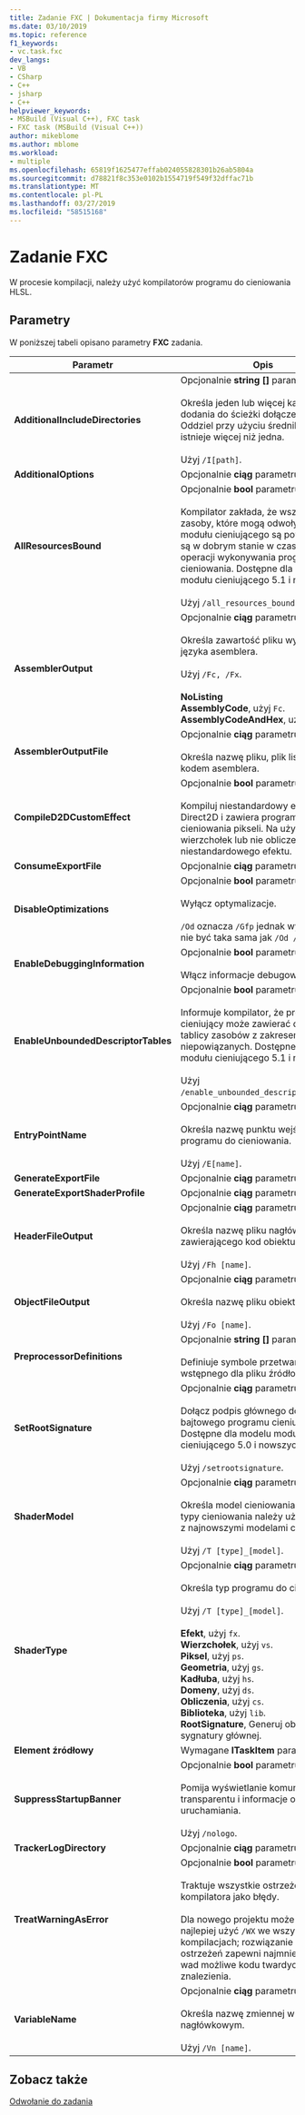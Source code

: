 ```yaml
---
title: Zadanie FXC | Dokumentacja firmy Microsoft
ms.date: 03/10/2019
ms.topic: reference
f1_keywords:
- vc.task.fxc
dev_langs:
- VB
- CSharp
- C++
- jsharp
- C++
helpviewer_keywords:
- MSBuild (Visual C++), FXC task
- FXC task (MSBuild (Visual C++))
author: mikeblome
ms.author: mblome
ms.workload:
- multiple
ms.openlocfilehash: 65819f1625477effab024055828301b26ab5804a
ms.sourcegitcommit: d78821f8c353e0102b1554719f549f32dffac71b
ms.translationtype: MT
ms.contentlocale: pl-PL
ms.lasthandoff: 03/27/2019
ms.locfileid: "58515168"
---
```

# <a name="fxc-task"></a>Zadanie FXC

W procesie kompilacji, należy użyć kompilatorów programu do cieniowania HLSL.

## <a name="parameters"></a>Parametry

W poniższej tabeli opisano parametry **FXC** zadania.

|Parametr|Opis|
|---------------|-----------------|
|**AdditionalIncludeDirectories**|Opcjonalnie **string []** parametru.<br/><br/>Określa jeden lub więcej katalogów do dodania do ścieżki dołączenia; Oddziel przy użyciu średnikami, jeśli istnieje więcej niż jedna.<br/><br/>Użyj `/I[path]`.|
|**AdditionalOptions**|Opcjonalnie **ciąg** parametru.|
|**AllResourcesBound**|Opcjonalnie **bool** parametru.<br/><br/>Kompilator zakłada, że wszystkie zasoby, które mogą odwoływać się do modułu cieniującego są powiązane i są w dobrym stanie w czasie trwania operacji wykonywania programu do cieniowania. Dostępne dla modelu modułu cieniującego 5.1 i nowszych.<br/><br/>Użyj `/all_resources_bound`.|
|**AssemblerOutput**|Opcjonalnie **ciąg** parametru.<br/><br/>Określa zawartość pliku wyjściowego języka asemblera.<br/><br/>Użyj `/Fc, /Fx`.<br/><br/>**NoListing**<br/>**AssemblyCode**, użyj `Fc`.<br/>**AssemblyCodeAndHex**, użyj `Fx`.|
|**AssemblerOutputFile**|Opcjonalnie **ciąg** parametru.<br/><br/>Określa nazwę pliku, plik listingu z kodem asemblera.|
|**CompileD2DCustomEffect**|Opcjonalnie **bool** parametru.<br/><br/>Kompiluj niestandardowy efekt Direct2D i zawiera programów do cieniowania pikseli. Na użytek wierzchołek lub nie obliczenia niestandardowego efektu.|
|**ConsumeExportFile**|Opcjonalnie **ciąg** parametru.|
|**DisableOptimizations**|Opcjonalnie **bool** parametru.<br/><br/>Wyłącz optymalizacje.<br/><br/>`/Od` oznacza `/Gfp` jednak wynik może nie być taka sama jak `/Od /Gfp`.|
|**EnableDebuggingInformation**|Opcjonalnie **bool** parametru.<br/><br/>Włącz informacje debugowania.|
|**EnableUnboundedDescriptorTables**|Opcjonalnie **bool** parametru.<br/><br/>Informuje kompilator, że program cieniujący może zawierać deklarację tablicy zasobów z zakresem niepowiązanych. Dostępne dla modelu modułu cieniującego 5.1 i nowszych.<br/><br/>Użyj `/enable_unbounded_descriptor_tables`.|
|**EntryPointName**|Opcjonalnie **ciąg** parametru.<br/><br/>Określa nazwę punktu wejścia dla programu do cieniowania.<br/><br/>Użyj `/E[name]`.|
|**GenerateExportFile**|Opcjonalnie **ciąg** parametru.|
|**GenerateExportShaderProfile**|Opcjonalnie **ciąg** parametru.|
|**HeaderFileOutput**|Opcjonalnie **ciąg** parametru.<br/><br/>Określa nazwę pliku nagłówkowego, zawierającego kod obiektu.<br/><br/>Użyj `/Fh [name]`.|
|**ObjectFileOutput**|Opcjonalnie **ciąg** parametru.<br/><br/>Określa nazwę pliku obiektu.<br/><br/>Użyj `/Fo [name]`.|
|**PreprocessorDefinitions**|Opcjonalnie **string []** parametru.<br/><br/>Definiuje symbole przetwarzania wstępnego dla pliku źródłowego.|
|**SetRootSignature**|Opcjonalnie **ciąg** parametru.<br/><br/>Dołącz podpis głównego do kodu bajtowego programu cieniującego. Dostępne dla modelu modułu cieniującego 5.0 i nowszych.<br/><br/>Użyj `/setrootsignature`.|
|**ShaderModel**|Opcjonalnie **ciąg** parametru.<br/><br/>Określa model cieniowania. Niektóre typy cieniowania należy używać tylko z najnowszymi modelami cieniowania.<br/><br/>Użyj `/T [type]_[model]`.|
|**ShaderType**|Opcjonalnie **ciąg** parametru.<br/><br/>Określa typ programu do cieniowania.<br/><br/>Użyj `/T [type]_[model]`.<br/><br/>**Efekt**, użyj `fx`.<br/>**Wierzchołek**, użyj `vs`.<br/>**Piksel**, użyj `ps`.<br/>**Geometria**, użyj `gs`.<br/>**Kadłuba**, użyj `hs`.<br/>**Domeny**, użyj `ds`.<br/>**Obliczenia**, użyj `cs`.<br/>**Biblioteka**, użyj `lib`.<br/>**RootSignature**, Generuj obiekt sygnatury głównej.|
|**Element źródłowy**|Wymagane **ITaskItem** parametru.|
|**SuppressStartupBanner**|Opcjonalnie **bool** parametru.<br/><br/>Pomija wyświetlanie komunikat transparentu i informacje o uruchamiania.<br/><br/>Użyj `/nologo`.|
|**TrackerLogDirectory**|Opcjonalnie **ciąg** parametru.|
|**TreatWarningAsError**|Opcjonalnie **bool** parametru.<br/><br/>Traktuje wszystkie ostrzeżenia kompilatora jako błędy.<br/><br/>Dla nowego projektu może być najlepiej użyć `/WX` we wszystkich kompilacjach; rozwiązanie wszystkich ostrzeżeń zapewni najmniejszą liczbą wad możliwe kodu twardych do znalezienia.|
|**VariableName**|Opcjonalnie **ciąg** parametru.<br/><br/>Określa nazwę zmiennej w pliku nagłówkowym.<br/><br/>Użyj `/Vn [name]`.|

## <a name="see-also"></a>Zobacz także

[Odwołanie do zadania](../msbuild/msbuild-task-reference.md)